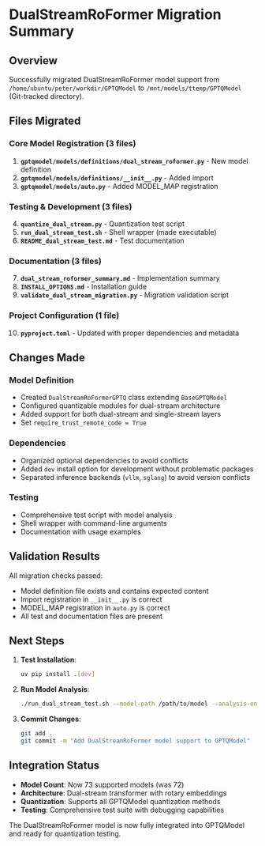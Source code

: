 # DualStreamRoFormer Migration Summary

## Overview
Successfully migrated DualStreamRoFormer model support from `/home/ubuntu/peter/workdir/GPTQModel` to `/mnt/models/ttemp/GPTQModel` (Git-tracked directory).

## Files Migrated

### Core Model Registration (3 files)
1. **`gptqmodel/models/definitions/dual_stream_roformer.py`** - New model definition
2. **`gptqmodel/models/definitions/__init__.py`** - Added import
3. **`gptqmodel/models/auto.py`** - Added MODEL_MAP registration

### Testing & Development (3 files)
4. **`quantize_dual_stream.py`** - Quantization test script
5. **`run_dual_stream_test.sh`** - Shell wrapper (made executable)
6. **`README_dual_stream_test.md`** - Test documentation

### Documentation (3 files)
7. **`dual_stream_roformer_summary.md`** - Implementation summary
8. **`INSTALL_OPTIONS.md`** - Installation guide
9. **`validate_dual_stream_migration.py`** - Migration validation script

### Project Configuration (1 file)
10. **`pyproject.toml`** - Updated with proper dependencies and metadata

## Changes Made

### Model Definition
- Created `DualStreamRoFormerGPTQ` class extending `BaseGPTQModel`
- Configured quantizable modules for dual-stream architecture
- Added support for both dual-stream and single-stream layers
- Set `require_trust_remote_code = True`

### Dependencies
- Organized optional dependencies to avoid conflicts
- Added `dev` install option for development without problematic packages
- Separated inference backends (`vllm`, `sglang`) to avoid version conflicts

### Testing
- Comprehensive test script with model analysis
- Shell wrapper with command-line arguments
- Documentation with usage examples

## Validation Results
All migration checks passed:
- Model definition file exists and contains expected content
- Import registration in `__init__.py` is correct
- MODEL_MAP registration in `auto.py` is correct
- All test and documentation files are present

## Next Steps

1. **Test Installation**:
   ```bash
   uv pip install .[dev]
   ```

2. **Run Model Analysis**:
   ```bash
   ./run_dual_stream_test.sh --model-path /path/to/model --analysis-only
   ```

3. **Commit Changes**:
   ```bash
   git add .
   git commit -m "Add DualStreamRoFormer model support to GPTQModel"
   ```

## Integration Status
- **Model Count**: Now 73 supported models (was 72)
- **Architecture**: Dual-stream transformer with rotary embeddings
- **Quantization**: Supports all GPTQModel quantization methods
- **Testing**: Comprehensive test suite with debugging capabilities

The DualStreamRoFormer model is now fully integrated into GPTQModel and ready for quantization testing. 